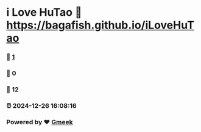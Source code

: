 # i Love HuTao :link: https://bagafish.github.io/iLoveHuTao 
### :page_facing_up: [1](https://bagafish.github.io/iLoveHuTao/tag.html) 
### :speech_balloon: 0 
### :hibiscus: 12 
### :alarm_clock: 2024-12-26 16:08:16 
### Powered by :heart: [Gmeek](https://github.com/Meekdai/Gmeek)
